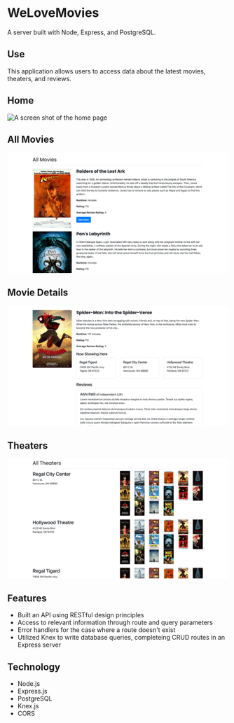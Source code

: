 # WeLoveMovies

A server built with Node, Express, and PostgreSQL. 

## Use

This application allows users to access data about the latest movies, theaters, and reviews.

## Home
![A screen shot of the home page](/images/home.png)

## All Movies
![A screen shot of the All Movies Page](/images/allMovies.png)

## Movie Details
![A screen shot of the Movie View Page](/images/movieView.png)

## Theaters
![A screen shot of the Theaters Page](/images/theaters.png)

## Features

* Built an API using RESTful design principles
* Access to relevant information through route and query parameters
* Error handlers for the case where a route doesn't exist
* Utilized Knex to write database queries, completeing CRUD routes in an Express server

## Technology

*  Node.js  
*  Express.js  
*  PostgreSQL  
*  Knex.js  
*  CORS
